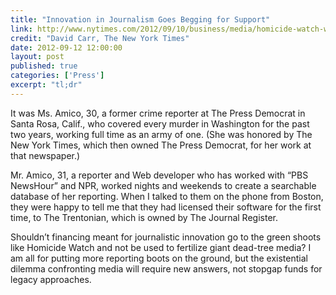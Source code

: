 ```yaml
---
title: "Innovation in Journalism Goes Begging for Support"
link: http://www.nytimes.com/2012/09/10/business/media/homicide-watch-web-site-venture-struggles-to-survive.html?pagewanted=all
credit: "David Carr, The New York Times"
date: 2012-09-12 12:00:00
layout: post
published: true
categories: ['Press']
excerpt: "tl;dr"
---
```

It was Ms. Amico, 30, a former crime reporter at The Press Democrat in Santa Rosa, Calif., who covered every murder in Washington for the past two years, working full time as an army of one. (She was honored by The New York Times, which then owned The Press Democrat, for her work at that newspaper.)

Mr. Amico, 31, a reporter and Web developer who has worked with “PBS NewsHour” and NPR, worked nights and weekends to create a searchable database of her reporting. When I talked to them on the phone from Boston, they were happy to tell me that they had licensed their software for the first time, to The Trentonian, which is owned by The Journal Register.

Shouldn’t financing meant for journalistic innovation go to the green shoots like Homicide Watch and not be used to fertilize giant dead-tree media? I am all for putting more reporting boots on the ground, but the existential dilemma confronting media will require new answers, not stopgap funds for legacy approaches. 
